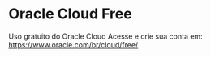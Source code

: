 # Oracle Cloud Free
Uso gratuito do Oracle Cloud
Acesse e crie sua conta em: https://www.oracle.com/br/cloud/free/
